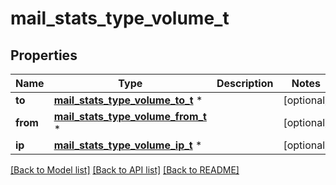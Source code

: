 # mail_stats_type_volume_t

## Properties
Name | Type | Description | Notes
------------ | ------------- | ------------- | -------------
**to** | [**mail_stats_type_volume_to_t**](mail_stats_type_volume_to.md) \* |  | [optional] 
**from** | [**mail_stats_type_volume_from_t**](mail_stats_type_volume_from.md) \* |  | [optional] 
**ip** | [**mail_stats_type_volume_ip_t**](mail_stats_type_volume_ip.md) \* |  | [optional] 

[[Back to Model list]](../README.md#documentation-for-models) [[Back to API list]](../README.md#documentation-for-api-endpoints) [[Back to README]](../README.md)


